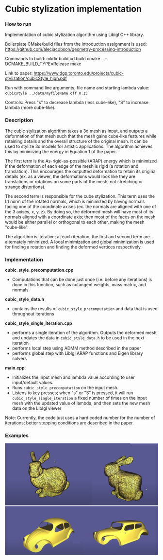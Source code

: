 # Cubic stylization implementation

### How to run
Implementation of cubic stylization algorithm using Libigl C++ library. 

Boilerplate CMake/build files from the introduction assignment is used:
https://github.com/alecjacobson/geometry-processing-introduction

Commands to build:
mkdir build
cd build
cmake .. -DCMAKE_BUILD_TYPE=Release
make

Link to paper: https://www.dgp.toronto.edu/projects/cubic-stylization/cubicStyle_high.pdf

Run with command line arguments, file name and starting lambda value:
`cubicstyle ../data/myfileName.off 0.15`

Controls: Press "s" to decrease lambda (less cube-like), "S" to increase lambda (more cube-like).


### Description
The cubic stylization algorithm takes a 3d mesh as input, and outputs a deformation of that mesh such that the mesh gains cube-like features while retaining details and the overall structure of the original mesh. It can be used to stylize 3d models for artistic applications. The algorithm achieves this by minimizing the energy in Equation 1 of the paper.

The first term is the As-rigid-as-possible (ARAP) energy which is minimized if the deformation of each edge of the mesh is rigid (a rotation and translation). This encourages the outputted deformation to retain its original details (ex. as a viewer, the deformations would look like they are translations or rotations on some parts of the mesh; not stretching or strange distortions).

The second term is responsible for the cube stylization. This term uses the L1 norm of the rotated normals, which is minimized by having normals facing one of the coordinate axises (ex. the normals are aligned with one of the 3 axises, x, y, z). By doing so, the deformed mesh will have most of its normals aligned with a coordinate axis; then most of the faces on the mesh would be either parallel or orthogonal to each other, making the mesh "cube-like".

The algortihm is iterative; at each iteration, the first and second term are alternately minimized. A local minimization and global minimization is used for finding a rotation and finding the deformed vertices respectively. 

### Implementation
<b>cubic_style_precomputation.cpp</b> 
* Computations that can be done just once (i.e. before any iterations) is done in this function, such as cotangent weights, mass matrix, and normals

<b>cubic_style_data.h</b> 
* contains the results of `cubic_style_precomputation` and data that is used throughout iterations

<b>cubic_style_single_iteration.cpp</b>
* performs a single iteration of the algorithm. Outputs the deformed mesh, and updates the data in `cubic_style_data.h` to be used in the next iteration
* performs local step using ADMM method described in the paper
* performs global step with LibIgl ARAP functions and Eigen library solvers

<b>main.cpp</b>: 
* Initializes the input mesh and lambda value according to user input/default values.
* Runs `cubic_style_precomputation` on the input mesh. 
* Listens to key presses; when "s" or "S" is pressed, it will run `cubic_style_single_iteration` a fixed number of times on the input mesh with the updated value of lambda, and then sets the new mesh data on the LibIgl viewer


Note: Currently, the code just uses a hard coded number for the number of iterations; better stopping conditions are described in the paper.

### Examples
![](./images/bunnyDiff.png) 
![](./images/carDiff.png) 


